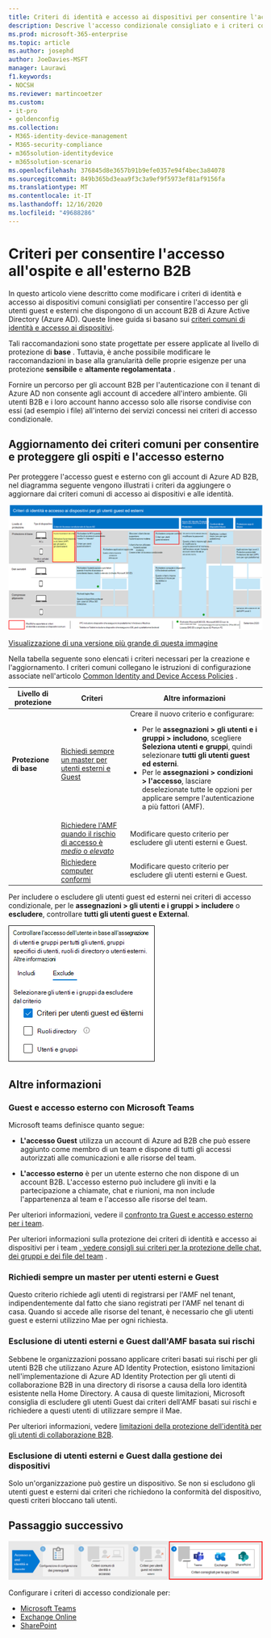 ```yaml
---
title: Criteri di identità e accesso ai dispositivi per consentire l'accesso ai clienti ed esterni B2B-Microsoft 365 per Enterprise | Documenti Microsoft
description: Descrive l'accesso condizionale consigliato e i criteri correlati per proteggere l'accesso di utenti esterni e Guest.
ms.prod: microsoft-365-enterprise
ms.topic: article
ms.author: josephd
author: JoeDavies-MSFT
manager: Laurawi
f1.keywords:
- NOCSH
ms.reviewer: martincoetzer
ms.custom:
- it-pro
- goldenconfig
ms.collection:
- M365-identity-device-management
- M365-security-compliance
- m365solution-identitydevice
- m365solution-scenario
ms.openlocfilehash: 376845d8e3657b91b9efe0357e94f4bec3a84078
ms.sourcegitcommit: 849b365bd3eaa9f3c3a9ef9f5973ef81af9156fa
ms.translationtype: MT
ms.contentlocale: it-IT
ms.lasthandoff: 12/16/2020
ms.locfileid: "49688286"
---
```

# <a name="policies-for-allowing-guest-and-external-b2b-access"></a>Criteri per consentire l'accesso all'ospite e all'esterno B2B

In questo articolo viene descritto come modificare i criteri di identità e accesso ai dispositivi comuni consigliati per consentire l'accesso per gli utenti guest e esterni che dispongono di un account B2B di Azure Active Directory (Azure AD). Queste linee guida si basano sui [criteri comuni di identità e accesso ai dispositivi](identity-access-policies.md).

Tali raccomandazioni sono state progettate per essere applicate al livello di protezione di **base** . Tuttavia, è anche possibile modificare le raccomandazioni in base alla granularità delle proprie esigenze per una protezione **sensibile** e **altamente regolamentata** .

Fornire un percorso per gli account B2B per l'autenticazione con il tenant di Azure AD non consente agli account di accedere all'intero ambiente. Gli utenti B2B e i loro account hanno accesso solo alle risorse condivise con essi (ad esempio i file) all'interno dei servizi concessi nei criteri di accesso condizionale.

## <a name="updating-the-common-policies-to-allow-and-protect-guest-and-external-access"></a>Aggiornamento dei criteri comuni per consentire e proteggere gli ospiti e l'accesso esterno

Per proteggere l'accesso guest e esterno con gli account di Azure AD B2B, nel diagramma seguente vengono illustrati i criteri da aggiungere o aggiornare dai criteri comuni di accesso ai dispositivi e alle identità.

[![Riepilogo degli aggiornamenti dei criteri per la protezione dell'accesso Guest](../../media/microsoft-365-policies-configurations/identity-access-ruleset-guest.png)](https://github.com/MicrosoftDocs/microsoft-365-docs/raw/public/microsoft-365/media/microsoft-365-policies-configurations/identity-access-ruleset-guest.png)

[Visualizzazione di una versione più grande di questa immagine](https://github.com/MicrosoftDocs/microsoft-365-docs/raw/public/microsoft-365/media/microsoft-365-policies-configurations/identity-access-ruleset-guest.png)

Nella tabella seguente sono elencati i criteri necessari per la creazione e l'aggiornamento. I criteri comuni collegano le istruzioni di configurazione associate nell'articolo [Common Identity and Device Access Policies](identity-access-policies.md) .

|Livello di protezione|Criteri|Altre informazioni|
|---|---|---|
|**Protezione di base**|[Richiedi sempre un master per utenti esterni e Guest](identity-access-policies.md#require-mfa-based-on-sign-in-risk)|Creare il nuovo criterio e configurare: <ul><li>Per le **assegnazioni > gli utenti e i gruppi > includono**, scegliere **Seleziona utenti e gruppi**, quindi selezionare **tutti gli utenti guest ed esterni**.</li><li>Per le **assegnazioni > condizioni > l'accesso**, lasciare deselezionate tutte le opzioni per applicare sempre l'autenticazione a più fattori (AMF).</li></ul>|
||[Richiedere l'AMF quando il rischio di accesso è *medio* o *elevato*](identity-access-policies.md#require-mfa-based-on-sign-in-risk)|Modificare questo criterio per escludere gli utenti esterni e Guest.|
||[Richiedere computer conformi](identity-access-policies.md#require-compliant-pcs-but-not-compliant-phones-and-tablets)|Modificare questo criterio per escludere gli utenti esterni e Guest.|

Per includere o escludere gli utenti guest ed esterni nei criteri di accesso condizionale, per le **assegnazioni > gli utenti e i gruppi > includere** o **escludere**, controllare **tutti gli utenti guest e External**.

![acquisizione dello schermo dei controlli per l'esclusione di utenti esterni e Guest](../../media/microsoft-365-policies-configurations/identity-access-exclude-guests-ui.png)

## <a name="more-information"></a>Altre informazioni

### <a name="guest-and-external-access-with-microsoft-teams"></a>Guest e accesso esterno con Microsoft Teams

Microsoft teams definisce quanto segue:

- **L'accesso Guest** utilizza un account di Azure ad B2B che può essere aggiunto come membro di un team e dispone di tutti gli accessi autorizzati alle comunicazioni e alle risorse del team.

- **L'accesso esterno** è per un utente esterno che non dispone di un account B2B. L'accesso esterno può includere gli inviti e la partecipazione a chiamate, chat e riunioni, ma non include l'appartenenza al team e l'accesso alle risorse del team.

Per ulteriori informazioni, vedere il [confronto tra Guest e accesso esterno per i team](https://docs.microsoft.com/microsoftteams/communicate-with-users-from-other-organizations#compare-external-and-guest-access).

Per ulteriori informazioni sulla protezione dei criteri di identità e accesso ai dispositivi per i team [, vedere consigli sui criteri per la protezione delle chat, dei gruppi e dei file del team](teams-access-policies.md) .

### <a name="require-mfa-always-for-guest-and-external-users"></a>Richiedi sempre un master per utenti esterni e Guest

Questo criterio richiede agli utenti di registrarsi per l'AMF nel tenant, indipendentemente dal fatto che siano registrati per l'AMF nel tenant di casa. Quando si accede alle risorse del tenant, è necessario che gli utenti guest e esterni utilizzino Mae per ogni richiesta.

### <a name="excluding-guest-and-external-users-from-risk-based-mfa"></a>Esclusione di utenti esterni e Guest dall'AMF basata sui rischi

Sebbene le organizzazioni possano applicare criteri basati sui rischi per gli utenti B2B che utilizzano Azure AD Identity Protection, esistono limitazioni nell'implementazione di Azure AD Identity Protection per gli utenti di collaborazione B2B in una directory di risorse a causa della loro identità esistente nella Home Directory. A causa di queste limitazioni, Microsoft consiglia di escludere gli utenti Guest dai criteri dell'AMF basati sui rischi e richiedere a questi utenti di utilizzare sempre il Mae.

Per ulteriori informazioni, vedere [limitazioni della protezione dell'identità per gli utenti di collaborazione B2B](https://docs.microsoft.com/azure/active-directory/identity-protection/concept-identity-protection-b2b#limitations-of-identity-protection-for-b2b-collaboration-users).

### <a name="excluding-guest-and-external-users-from-device-management"></a>Esclusione di utenti esterni e Guest dalla gestione dei dispositivi

Solo un'organizzazione può gestire un dispositivo. Se non si escludono gli utenti guest e esterni dai criteri che richiedono la conformità del dispositivo, questi criteri bloccano tali utenti.

## <a name="next-step"></a>Passaggio successivo

![Passaggio 4: criteri per le app cloud di Microsoft 365](../../media/microsoft-365-policies-configurations/identity-device-access-steps-next-step-4.png)

Configurare i criteri di accesso condizionale per:

- [Microsoft Teams](teams-access-policies.md)
- [Exchange Online](secure-email-recommended-policies.md)
- [SharePoint](sharepoint-file-access-policies.md)
